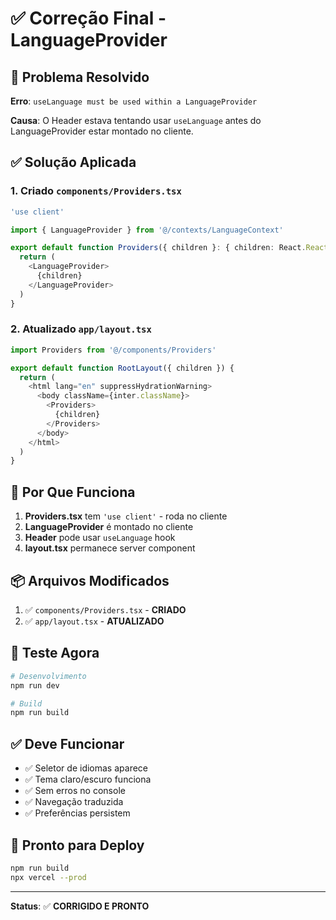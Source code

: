 # ✅ Correção Final - LanguageProvider

## 🔧 Problema Resolvido

**Erro**: `useLanguage must be used within a LanguageProvider`

**Causa**: O Header estava tentando usar `useLanguage` antes do LanguageProvider estar montado no cliente.

## ✅ Solução Aplicada

### 1. Criado `components/Providers.tsx`
```typescript
'use client'

import { LanguageProvider } from '@/contexts/LanguageContext'

export default function Providers({ children }: { children: React.ReactNode }) {
  return (
    <LanguageProvider>
      {children}
    </LanguageProvider>
  )
}
```

### 2. Atualizado `app/layout.tsx`
```typescript
import Providers from '@/components/Providers'

export default function RootLayout({ children }) {
  return (
    <html lang="en" suppressHydrationWarning>
      <body className={inter.className}>
        <Providers>
          {children}
        </Providers>
      </body>
    </html>
  )
}
```

## 🎯 Por Que Funciona

1. **Providers.tsx** tem `'use client'` - roda no cliente
2. **LanguageProvider** é montado no cliente
3. **Header** pode usar `useLanguage` hook
4. **layout.tsx** permanece server component

## 📦 Arquivos Modificados

1. ✅ `components/Providers.tsx` - **CRIADO**
2. ✅ `app/layout.tsx` - **ATUALIZADO**

## 🧪 Teste Agora

```bash
# Desenvolvimento
npm run dev

# Build
npm run build
```

## ✅ Deve Funcionar

- ✅ Seletor de idiomas aparece
- ✅ Tema claro/escuro funciona
- ✅ Sem erros no console
- ✅ Navegação traduzida
- ✅ Preferências persistem

## 🚀 Pronto para Deploy

```bash
npm run build
npx vercel --prod
```

---

**Status**: ✅ **CORRIGIDO E PRONTO**

